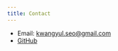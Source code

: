 ```yaml
---
title: Contact
---
```


* Email: kwangyul.seo@gmail.com
* [GitHub][github]

[github]: http://github.com/kseo/
